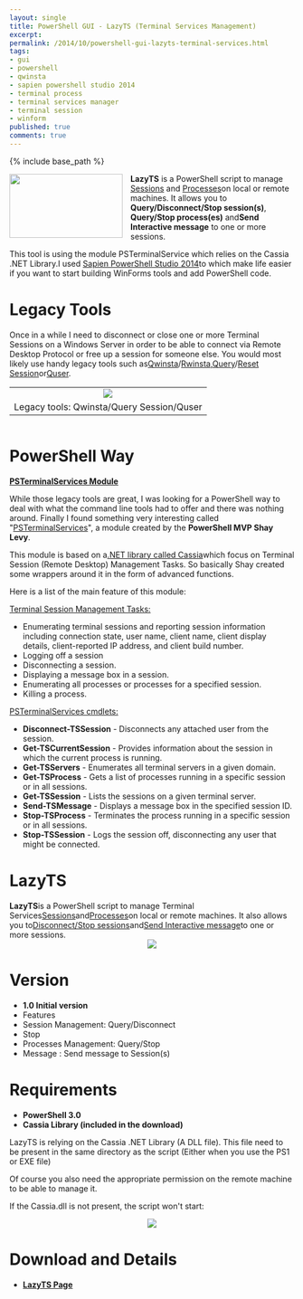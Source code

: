 ```yaml
---
layout: single
title: PowerShell GUI - LazyTS (Terminal Services Management)
excerpt: 
permalink: /2014/10/powershell-gui-lazyts-terminal-services.html
tags: 
- gui
- powershell
- qwinsta
- sapien powershell studio 2014
- terminal process
- terminal services manager
- terminal session
- winform
published: true
comments: true
---
```

{% include base_path %}

<div><div class="separator" style="clear: both; text-align: center;"><a href="{{ site.url }}/images/2014/20141004_PowerShell_GUI_-_LazyTS_(Terminal_Services_Management)/LazyTS__2139063917__-665x378.png" imageanchor="1" style="clear: left; float: left; margin-bottom: 1em; margin-right: 1em;"><img border="0" src="{{ site.url }}/images/2014/20141004_PowerShell_GUI_-_LazyTS_(Terminal_Services_Management)/LazyTS__2139063917__-665x378.png" height="113" style="cursor: move;" width="200" /></a></div><b>LazyTS</b> is a PowerShell script to manage <u>Sessions</u> and <u>Processes</u>on local or remote machines. It allows you to <b>Query/Disconnect/Stop session(s)</b>, <b>Query/Stop process(es)</b> and<b>Send Interactive message</b> to one or more sessions.

This tool is using the module PSTerminalService which relies on the Cassia .NET Library.I used <a href="http://www.sapien.com/software/powershell_studio" target="_blank">Sapien PowerShell Studio 2014</a>to which make life easier if you want to start building WinForms tools and add PowerShell code.</div>

# Legacy Tools

Once in a while I need to disconnect or close one or more Terminal Sessions on a Windows Server in order to be able to connect via Remote Desktop Protocol or free up a session for someone else.
You would most likely use handy legacy tools such as<a href="http://technet.microsoft.com/en-us/library/cc731503.aspx" target="_blank">Qwinsta</a>/<a href="http://technet.microsoft.com/en-us/library/cc754785.aspx" target="_blank">Rwinsta</a>,<a href="http://technet.microsoft.com/en-us/library/cc785434.aspx" target="_blank">Query</a>/<a href="http://technet.microsoft.com/en-us/library/cc754256.aspx" target="_blank">Reset Session</a>or<a href="http://technet.microsoft.com/en-us/library/cc754583.aspx" target="_blank">Quser</a>.

<table align="center" cellpadding="0" cellspacing="0" class="tr-caption-container" style="margin-left: auto; margin-right: auto; text-align: center;"><tbody><tr><td style="text-align: center;"><a href="{{ site.url }}/images/2014/20141004_PowerShell_GUI_-_LazyTS_(Terminal_Services_Management)/Quser_Query_Session_Qwinsta_legacy_tools__1513406131__-692x378.png" imageanchor="1" style="margin-left: auto; margin-right: auto;"><img border="0" src="{{ site.url }}/images/2014/20141004_PowerShell_GUI_-_LazyTS_(Terminal_Services_Management)/Quser_Query_Session_Qwinsta_legacy_tools__1513406131__-692x378.png" /></a></td></tr><tr><td class="tr-caption" style="text-align: center;">Legacy tools: Qwinsta/Query Session/Quser</td></tr></tbody></table>
<div class="separator" style="clear: both; text-align: center;"></div>

# PowerShell Way

<b><u>PSTerminalServices Module</u></b>

While those legacy tools are great, I was looking for a PowerShell way to deal with what the command line tools had to offer and there was nothing around. Finally I found something very interesting called "<a href="http://psterminalservices.codeplex.com/" target="_blank">PSTerminalServices</a>", a module created by the <b>PowerShell MVP Shay Levy</b>.

This module is based on a<a href="https://code.google.com/p/cassia/" target="_blank">.NET library called Cassia</a>which focus on Terminal Session (Remote Desktop) Management Tasks. So basically Shay created some wrappers around it in the form of advanced functions.

Here is a list of the main feature of this module:

<u>Terminal Session Management Tasks:</u>

* Enumerating terminal sessions and reporting session information including connection state, user name, client name, client display details, client-reported IP address, and client build number.
* Logging off a session
* Disconnecting a session.
* Displaying a message box in a session.
* Enumerating all processes or processes for a specified session.
* Killing a process.

<u>PSTerminalServices cmdlets:</u>

* <b>Disconnect-TSSession</b> - Disconnects any attached user from the session.
* <b>Get-TSCurrentSession</b> - Provides information about the session in which the current process is running.
* <b>Get-TSServers</b> - Enumerates all terminal servers in a given domain.
* <b>Get-TSProcess</b> - Gets a list of processes running in a specific session or in all sessions.
* <b>Get-TSSession</b> - Lists the sessions on a given terminal server.
* <b>Send-TSMessage</b> - Displays a message box in the specified session ID.
* <b>Stop-TSProcess</b> - Terminates the process running in a specific session or in all sessions.
* <b>Stop-TSSession</b> - Logs the session off, disconnecting any user that might be connected.

# LazyTS

<div><b>LazyTS</b>is a PowerShell script to manage Terminal Services<u>Sessions</u>and<u>Processes</u>on local or remote machines. It also allows you to<u>Disconnect/Stop sessions</u>and<u>Send Interactive message</u>to one or more sessions.

<div class="separator" style="clear: both; text-align: center;"><a href="{{ site.url }}/images/2014/20141004_PowerShell_GUI_-_LazyTS_(Terminal_Services_Management)/LazyTS__2139063917__-665x378.png" imageanchor="1" style="margin-left: 1em; margin-right: 1em;"><img border="0" src="{{ site.url }}/images/2014/20141004_PowerShell_GUI_-_LazyTS_(Terminal_Services_Management)/LazyTS__2139063917__-665x378.png" /></a></div>
</div><div class="separator" style="clear: both; text-align: center;"></div>

# Version

* <b>1.0 Initial version</b>
* Features
* Session Management: Query/Disconnect
* Stop
* Processes Management: Query/Stop
* Message : Send message to Session(s)

# Requirements

* <b>PowerShell 3.0</b>
* <b>Cassia Library (included in the download)</b>

LazyTS is relying on the Cassia .NET Library (A DLL file). This file need to be present in the same directory as the script (Either when you use the PS1 or EXE file)

Of course you also need the appropriate permission on the remote machine to be able to manage it.

If the Cassia.dll is not present, the script won't start:
<div class="separator" style="clear: both; text-align: center;"><a href="{{ site.url }}/images/2014/20141004_PowerShell_GUI_-_LazyTS_(Terminal_Services_Management)/Cassia.dll_required__1075941985__-692x166.png" imageanchor="1" style="margin-left: 1em; margin-right: 1em;"><img border="0" src="{{ site.url }}/images/2014/20141004_PowerShell_GUI_-_LazyTS_(Terminal_Services_Management)/Cassia.dll_required__1075941985__-692x166.png" /></a></div><div>
</div>

# Download and Details

* <b><a href="{{ site.url }}/p/lazyts.html" target="_blank">LazyTS Page</a></b>
